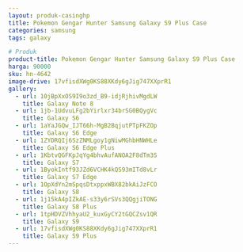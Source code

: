 ```yaml
---
layout: produk-casinghp
title: Pokemon Gengar Hunter Samsung Galaxy S9 Plus Case
categories: samsung
tags: galaxy

# Produk
product-title: Pokemon Gengar Hunter Samsung Galaxy S9 Plus Case
harga: 90000
sku: hn-4642
image-drive: 17vfisdXWg0KS88XKdy6gJig747XXprR1
gallery:
  - url: 10jBpXxOS9I9o3zd_B9-idjRjhivMgdLW
    title: Galaxy Note 8
  - url: 1jb-1UdvuLFg2bYirlxr34brSG0BQygVc
    title: Galaxy S6
  - url: 1aYaJGQw_IJT66h-MgB2BqjutPTpFKZOp
    title: Galaxy S6 Edge
  - url: 1ZYDRQIj6SzZNMLgoy1gNiwMGhbHNWHLe
    title: Galaxy S6 Edge Plus
  - url: 1KbtvQGFKpJqYg4bhvAufANOA2F8dTm3S
    title: Galaxy S7
  - url: 1ByokIntf93JZd6VCHK4kQS93mITd8vLr
    title: Galaxy S7 Edge
  - url: 1OpXdYn2mSpqsDtxppxWBX82bkAiJzFCO
    title: Galaxy S8
  - url: 1j15kA4pIZkAE-s33y6rSVs3QQgjiTONG
    title: Galaxy S8 Plus
  - url: 1tpHDVZVhhyaU2_kuxGyCY2tGQCZsv1QR
    title: Galaxy S9
  - url: 17vfisdXWg0KS88XKdy6gJig747XXprR1
    title: Galaxy S9 Plus
---
```

